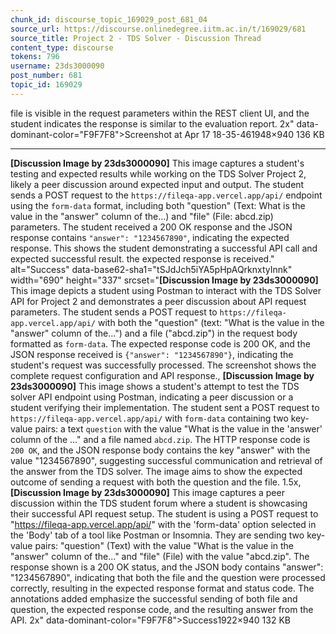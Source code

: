 ```yaml
---
chunk_id: discourse_topic_169029_post_681_04
source_url: https://discourse.onlinedegree.iitm.ac.in/t/169029/681
source_title: Project 2 - TDS Solver - Discussion Thread
content_type: discourse
tokens: 796
username: 23ds3000090
post_number: 681
topic_id: 169029
---
```


 file is visible in the request parameters within the REST client UI, and the student indicates the response is similar to the evaluation report. 2x" data-dominant-color="F9F7F8">Screenshot at Apr 17 18-35-461948×940 136 KB

---

**[Discussion Image by 23ds3000090]** This image captures a student's testing and expected results while working on the TDS Solver Project 2, likely a peer discussion around expected input and output. The student sends a POST request to the `https://fileqa-app.vercel.app/api/` endpoint using the `form-data` format, including both "question" (Text: What is the value in the "answer" column of the...) and "file" (File: abcd.zip) parameters. The student received a 200 OK response and the JSON response contains `"answer": "1234567890"`, indicating the expected response. This shows the student demonstrating a successful API call and expected successful result. the expected response is received." alt="Success" data-base62-sha1="tSJdJch5iYA5pHpAQrknxtyInnk" width="690" height="337" srcset="**[Discussion Image by 23ds3000090]** This image depicts a student using Postman to interact with the TDS Solver API for Project 2 and demonstrates a peer discussion about API request parameters. The student sends a POST request to `https://fileqa-app.vercel.app/api/` with both the "question" (text: "What is the value in the "answer" column of the...") and a file ("abcd.zip") in the request body formatted as `form-data`. The expected response code is 200 OK, and the JSON response received is `{"answer": "1234567890"}`, indicating the student's request was successfully processed. The screenshot shows the complete request configuration and API response., **[Discussion Image by 23ds3000090]** This image shows a student's attempt to test the TDS solver API endpoint using Postman, indicating a peer discussion or a student verifying their implementation. The student sent a POST request to `https://fileqa-app.vercel.app/api/` with `form-data` containing two key-value pairs: a text `question` with the value "What is the value in the 'answer' column of the ..." and a file named `abcd.zip`. The HTTP response code is `200 OK`, and the JSON response body contains the key "answer" with the value "1234567890", suggesting successful communication and retrieval of the answer from the TDS solver. The image aims to show the expected outcome of sending a request with both the question and the file. 1.5x, **[Discussion Image by 23ds3000090]** This image captures a peer discussion within the TDS student forum where a student is showcasing their successful API request setup. The student is using a POST request to "https://fileqa-app.vercel.app/api/" with the 'form-data' option selected in the 'Body' tab of a tool like Postman or Insomnia. They are sending two key-value pairs: "question" (Text) with the value "What is the value in the "answer" column of the..." and "file" (File) with the value "abcd.zip". The response shown is a 200 OK status, and the JSON body contains "answer": "1234567890", indicating that both the file and the question were processed correctly, resulting in the expected response format and status code. The annotations added emphasize the successful sending of both file and question, the expected response code, and the resulting answer from the API. 2x" data-dominant-color="F9F7F8">Success1922×940 132 KB
